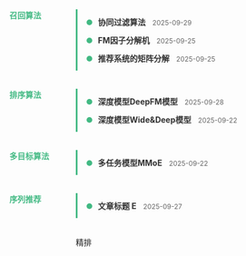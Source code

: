 
<style>
.blog-timeline {
  display: flex;
  flex-direction: column;
  gap: 32px;
}
.category-section {
  border-left: 3px solid #42b983;
  padding-left: 16px;
  position: relative;
}
.category-section::before {
  content: attr(data-category);
  position: absolute;
  left: -120px;
  top: 0;
  font-weight: bold;
  color: #42b983;
}
.timeline-item {
  position: relative;
  margin: 12px 0 12px 20px;
}
.timeline-item::before {
  content: '';
  position: absolute;
  left: -20px;
  top: 6px;
  width: 10px;
  height: 10px;
  background-color: #42b983;
  border-radius: 50%;
}
.timeline-item a {
  font-weight: bold;
  color: #333;
  text-decoration: none;
}
.timeline-item a:hover {
  text-decoration: underline;
}
.timeline-item .date {
  font-size: 0.85em;
  color: #666;
  margin-left: 8px;
}
</style>

<div class="blog-timeline">

  <div class="category-section" data-category="召回算法">
    <div class="timeline-item">
      <a href="/recsys/cf">协同过滤算法</a>
      <span class="date">2025-09-29</span>
    </div>
    <div class="timeline-item">
      <a href="/recsys/fm">FM因子分解机</a>
      <span class="date">2025-09-25</span>
    </div>
    <div class="timeline-item">
      <a href="/recsys/mf">推荐系统的矩阵分解</a>
      <span class="date">2025-09-25</span>
    </div>
  </div>

  <div class="category-section" data-category="排序算法">
    <div class="timeline-item">
      <a href="/recsys/deepfm">深度模型DeepFM模型</a>
      <span class="date">2025-09-28</span>
    </div>
    <div class="timeline-item">
      <a href="/recsys/wdl">深度模型Wide&Deep模型</a>
      <span class="date">2025-09-22</span>
    </div>
  </div>

  <div class="category-section" data-category="多目标算法">
    <div class="timeline-item">
      <a href="/recsys/mmoe">多任务模型MMoE</a>
      <span class="date">2025-09-22</span>
    </div>
  </div>

  <div class="category-section" data-category="序列推荐">
    <div class="timeline-item">
      <a href="/blog/post3.html">文章标题 E</a>
      <span class="date">2025-09-27</span>
    </div>
  </div>

  <!-- Topic 2 -->
  <section class="topic">
    <div class="topic-title">精排</div>
    <div class="article-list">
    </div>
  </section>

</div>
